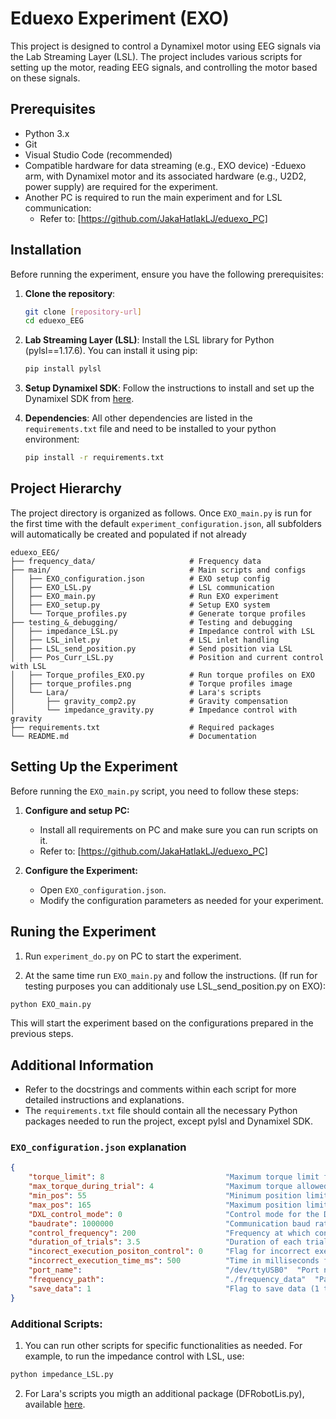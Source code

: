 # Eduexo Experiment (EXO)

This project is designed to control a Dynamixel motor using EEG signals via the Lab Streaming Layer (LSL). The project includes various scripts for setting up the motor, reading EEG signals, and controlling the motor based on these signals.

## Prerequisites

- Python 3.x
- Git
- Visual Studio Code (recommended)
- Compatible hardware for data streaming (e.g., EXO device)
    -Eduexo arm, with Dynamixel motor and its associated hardware (e.g., U2D2, power supply) are required for the experiment.
- Another PC is required to run the main experiment and for LSL communication:
    - Refer to: [https://github.com/JakaHatlakLJ/eduexo_PC]

## Installation

Before running the experiment, ensure you have the following prerequisites:

1. **Clone the repository**:
    ```sh
    git clone [repository-url]
    cd eduexo_EEG
    ```

2. **Lab Streaming Layer (LSL)**:
    Install the LSL library for Python (pylsl==1.17.6). You can install it using pip:
    ```sh
    pip install pylsl
    ```
3. **Setup Dynamixel SDK**:
   Follow the instructions to install and set up the Dynamixel SDK from [here](https://emanual.robotis.com/docs/en/software/dynamixel/dynamixel_sdk/overview/).

4. **Dependencies**:
    All other dependencies are listed in the `requirements.txt` file and need to be installed to your python environment:
    ```sh
    pip install -r requirements.txt
    ```

## Project Hierarchy

The project directory is organized as follows. Once `EXO_main.py` is run for the first time with the default `experiment_configuration.json`, all subfolders will automatically be created and populated if not already


```
eduexo_EEG/
├── frequency_data/                     # Frequency data
├── main/                               # Main scripts and configs
│   ├── EXO_configuration.json          # EXO setup config
│   ├── EXO_LSL.py                      # LSL communication
│   ├── EXO_main.py                     # Run EXO experiment
│   ├── EXO_setup.py                    # Setup EXO system
│   └── Torque_profiles.py              # Generate torque profiles
├── testing_&_debugging/                # Testing and debugging
│   ├── impedance_LSL.py                # Impedance control with LSL
│   ├── LSL_inlet.py                    # LSL inlet handling
│   ├── LSL_send_position.py            # Send position via LSL
│   ├── Pos_Curr_LSL.py                 # Position and current control with LSL
│   ├── Torque_profiles_EXO.py          # Run torque profiles on EXO
│   ├── torque_profiles.png             # Torque profiles image
│   └── Lara/                           # Lara's scripts
│       ├── gravity_comp2.py            # Gravity compensation
│       └── impedance_gravity.py        # Impedance control with gravity
├── requirements.txt                    # Required packages
└── README.md                           # Documentation
```

## Setting Up the Experiment

Before running the `EXO_main.py` script, you need to follow these steps:

1. **Configure and setup PC:**
    - Install all requirements on PC and make sure you can run scripts on it.
    - Refer to: [https://github.com/JakaHatlakLJ/eduexo_PC]

2. **Configure the Experiment:**
    - Open `EXO_configuration.json`.
    - Modify the configuration parameters as needed for your experiment.

## Runing the Experiment

1. Run `experiment_do.py` on PC  to start the experiment. 

2. At the same time run `EXO_main.py` and follow the instructions. (If run for testing purposes you can additionaly use LSL_send_position.py on EXO):
```sh
python EXO_main.py
```

This will start the experiment based on the configurations prepared in the previous steps.

## Additional Information

- Refer to the docstrings and comments within each script for more detailed instructions and explanations.
- The `requirements.txt` file should contain all the necessary Python packages needed to run the project, except pylsl and Dynamixel SDK.

### `EXO_configuration.json` explanation
```json
{
    "torque_limit": 8                           "Maximum torque limit for the motor",
    "max_torque_during_trial": 4                "Maximum torque allowed during a trial",
    "min_pos": 55                               "Minimum position limit for the motor",
    "max_pos": 165                              "Maximum position limit for the motor",
    "DXL_control_mode": 0                       "Control mode for the Dynamixel motor (0 for position control)",
    "baudrate": 1000000                         "Communication baud rate for the motor",
    "control_frequency": 200                    "Frequency at which control commands are sent",
    "duration_of_trials": 3.5                   "Duration of each trial in seconds",
    "incorect_execution_positon_control": 0     "Flag for incorrect execution in position control",
    "incorrect_execution_time_ms": 500          "Time in milliseconds for incorrect execution handling",
    "port_name":                                "/dev/ttyUSB0"  "Port name for the motor connection",
    "frequency_path":                           "./frequency_data"  "Path to save frequency data",
    "save_data": 1                              "Flag to save data (1 to save, 0 not to save)"
}
```

### Additional Scripts:
   1. You can run other scripts for specific functionalities as needed. For example, to run the impedance control with LSL, use:
   ```sh
   python impedance_LSL.py
   ```
   2. For Lara's scripts you migth an additional package (DFRobotLis.py), available [here](https://github.com/DFRobot/DFRobot_LIS).